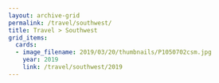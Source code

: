 ```yaml
---
layout: archive-grid
permalink: /travel/southwest/
title: Travel > Southwest
grid_items:
  cards:
  - image_filename: 2019/03/20/thumbnails/P1050702csm.jpg
    year: 2019
    link: /travel/southwest/2019  
---
```

